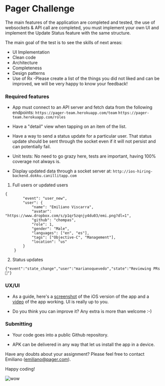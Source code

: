 # Pager Challenge

The main features of the application are completed and tested, the use of websockets & API call are
completed, you must implement your own UI and implement the Update Status feature with the same structure.

The main goal of the test is to see the skills of next areas:

- UI Implementation
- Clean code
- Architecture
- Completeness
- Design patterns
- Use of Rx
-Please create a list of the things you did not liked and can be improved, we will be very happy to know your feedback!

### Required features

- App must connect to an API server and fetch data from the following endpoints:
	`https://pager-team.herokuapp.com/team`
	`https://pager-team.herokuapp.com/roles`

- Have a "detail" view when tapping on an item of the list.

- Have a way to send a status update for a particular user. That status update should be sent through the socket even if it will not persist and can potentially fail.

- Unit tests: No need to go grazy here, tests are important, having 100% coverage not always is.

- Display updated data through a socket server at: `http://ios-hiring-backend.dokku.canillitapp.com`

1) Full users or updated users
```
{
        "event": "user_new",
        "user": {
            "name": "Emiliano Viscarra",
            "avatar": "https://www.dropbox.com/s/p1qr5zqnjy4du03/emi.png?dl=1",
            "github": "chompas",
            "role": 1,
            "gender": "Male",
            "languages": ["en", "es"],
            "tags": ["Objective-C", "Management"],
            "location": "us"
        }
    }
 ```

 2) Status updates

 ```
 {"event":"state_change","user":"marianoquevedo","state":"Reviewing PRs 👀"}
 ```

### UX/UI

- As a guide, here's a [screenshot](https://www.dropbox.com/s/f77zgc3bqevp44n/Screenshot%202017-05-30%2011.43.27.png?dl=0) of the iOS version of the app and a [video](https://www.dropbox.com/s/t7nxmb7rp7a4msj/exercise_ios.mov?dl=0) of the app working. UI is really up to you.

- Do you think you can improve it? Any extra is more than welcome :-)


### Submitting

- Your code goes into a public Github repository.

- APK can be delivered in any way that let us install the app in a device.

Have any doubts about your assignment? Please feel free to contact Emiliano (emiliano@pager.com).

Happy coding!

![wow](http://i3.kym-cdn.com/photos/images/newsfeed/000/582/577/9bf.jpg)